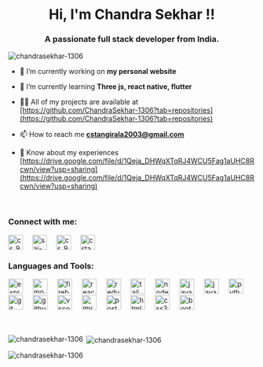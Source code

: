 <h1 align="center">Hi, I'm Chandra Sekhar !!</h1>
<h3 align="center">A passionate full stack developer from India.</h3>

<p align="left"> <img src="https://komarev.com/ghpvc/?username=chandrasekhar-1306&label=Profile%20views&color=0e75b6&style=flat" alt="chandrasekhar-1306" /> </p>

- 🔭 I’m currently working on **my personal website**

- 🌱 I’m currently learning **Three js, react native, flutter**

- 👨‍💻 All of my projects are available at [https://github.com/ChandraSekhar-1306?tab=repositories](https://github.com/ChandraSekhar-1306?tab=repositories)

- 📫 How to reach me **cstangirala2003@gmail.com**

- 📄 Know about my experiences [https://drive.google.com/file/d/1Qeja_DHWqXTqRJ4WCU5Fag1aUHC8Rcwn/view?usp=sharing](https://drive.google.com/file/d/1Qeja_DHWqXTqRJ4WCU5Fag1aUHC8Rcwn/view?usp=sharing)
<br>
<h3 align="left">Connect with me:</h3>
    <p align="left">
    <a href="https://www.instagram.com/cs_9656_/" target="blank"><img align="center" src="https://skillicons.dev/icons?i=instagram" alt="cs_9656_" height="30" width="30" /></a>
    <img width="11"/>
    <a href="https://www.linkedin.com/in/sai-chandrasekhar-tangirala-201817226/" target="blank"><img align="center" src="https://skillicons.dev/icons?i=linkedin" alt="sai-chandrasekhar-tangirala-201817226" height="30" width="30" /></a>
    <img width="11"/>
    <a href="https://www.leetcode.com/cs_9656" target="blank"><img align="center" src="https://raw.githubusercontent.com/rahuldkjain/github-profile-readme-generator/master/src/images/icons/Social/leet-code.svg" alt="cs_9656" height="30" width="30" /></a>
    <img width="11"/>
    <a href="mailto:cstangirala2003@gmail.com" target="blank">
      <img align="center" src="https://static.vecteezy.com/system/resources/previews/020/964/377/non_2x/gmail-mail-icon-for-web-design-free-png.png" alt="cstangirala2003@gmail.com" height="30" width="30" />
    </a>
    </p>

<h3 align="left">Languages and Tools:</h3>
<div align="left">
  <img src="https://skillicons.dev/icons?i=express" height="30" alt="express logo"  />
  <img width="12" />
  <img src="https://skillicons.dev/icons?i=mongodb" height="30" alt="mongodb logo"  />
  <img width="12" />
  <img src="https://skillicons.dev/icons?i=firebase" height="30" alt="firebase logo"  />
  <img width="12" />
  <img src="https://skillicons.dev/icons?i=react" height="30" alt="react logo"  />
  <img width="12" />
  <img src="https://skillicons.dev/icons?i=redux" height="30" alt="redux logo"  />
  <img width="12" />
  <img src="https://skillicons.dev/icons?i=tailwind" height="30" alt="tailwindcss logo"  />
  <img width="12" />
  <img src="https://skillicons.dev/icons?i=nodejs" height="30" alt="nodejs logo"  />
  <img width="12" />
  <img src="https://skillicons.dev/icons?i=js" height="30" alt="javascript logo"  />
  <img width="12" />
  <img src="https://skillicons.dev/icons?i=java" height="30" alt="java logo"  />
  <img width="12" />
  <img src="https://skillicons.dev/icons?i=py" height="30" alt="python logo"  />
  <img width="12" />
  <img src="https://skillicons.dev/icons?i=git" height="30" alt="git logo"  />
  <img width="12" />
  <img src="https://skillicons.dev/icons?i=github" height="30" alt="github logo"  />
  <img width="12" />
  <img src="https://skillicons.dev/icons?i=vscode" height="30" alt="vscode logo"  />
  <img width="12" />
  <img src="https://skillicons.dev/icons?i=mysql" height="30" alt="mysql logo"  />
  <img width="12" />
  <img src="https://skillicons.dev/icons?i=postman" height="30" alt="postman logo"  />
  <img width="12" />
  <img src="https://skillicons.dev/icons?i=html" height="30" alt="html5 logo"  />
  <img width="12" />
  <img src="https://skillicons.dev/icons?i=css" height="30" alt="css3 logo"  />
  <img width="12" />
   <img src="https://skillicons.dev/icons?i=bootstrap" height="30" alt="bootstrap logo"  />
  <img width="12" />
</div>
<br>
<br>
<p><img align="left" src="https://github-readme-stats.vercel.app/api/top-langs?username=chandrasekhar-1306&show_icons=true&locale=en&layout=compact" alt="chandrasekhar-1306" /></p>

<p>&nbsp;<img align="center" src="https://github-readme-stats.vercel.app/api?username=chandrasekhar-1306&show_icons=true&locale=en" alt="chandrasekhar-1306" /></p>

<p><img align="center" src="https://github-readme-streak-stats.herokuapp.com/?user=chandrasekhar-1306&" alt="chandrasekhar-1306" /></p>

